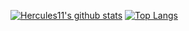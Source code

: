 [![Hercules11's github stats](https://github-readme-stats.vercel.app/api?username=Hercules11&theme=material-palenight&count_private=true&hide=contribs&show_icons=true)](https://github.com/anuraghazra/github-readme-stats)
[![Top Langs](https://github-readme-stats.vercel.app/api/top-langs/?username=Hercules11&theme=material-palenight&hide=Jupyter&&langs_count=10)](https://github.com/anuraghazra/github-readme-stats)
